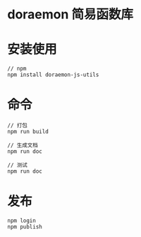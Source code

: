# doraemon 简易函数库

# 安装使用

```shell
// npm
npm install doraemon-js-utils
```

# 命令

```shell
// 打包
npm run build

// 生成文档
npm run doc

// 测试
npm run doc
```

# 发布

```shell
npm login
npm publish
```
